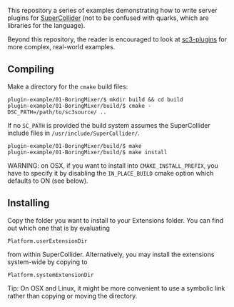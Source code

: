 This repository a series of examples demonstrating how to write server plugins for [SuperCollider](https://github.com/supercollider/supercollider) (not to be confused with quarks, which are libraries for the language).

Beyond this repository, the reader is encouraged to look at [sc3-plugins](https://github.com/supercollider/sc3-plugins) for more complex, real-world examples.

## Compiling

Make a directory for the `cmake` build files:

```shell
plugin-example/01-BoringMixer/$ mkdir build && cd build
plugin-example/01-BoringMixer/build/$ cmake -DSC_PATH=/path/to/sc3source/ ..
```

If no `SC_PATH` is provided the build system assumes the SuperCollider include files in `/usr/include/SuperCollider/`.

```shell
plugin-example/01-BoringMixer/build/$ make
plugin-example/01-BoringMixer/build/$ make install
```

WARNING: on OSX, if you want to install into `CMAKE_INSTALL_PREFIX`, you have to specify it by disabling the `IN_PLACE_BUILD` cmake option which defaults to ON (see below).

## Installing

Copy the folder you want to install to your Extensions folder. You can find out which one that is by evaluating

```
Platform.userExtensionDir
```

from within SuperCollider. Alternatively, you may install the extensions system-wide by copying to

```
Platform.systemExtensionDir
```

Tip: On OSX and Linux, it might be more convenient to use a symbolic link rather than copying or moving the directory.
